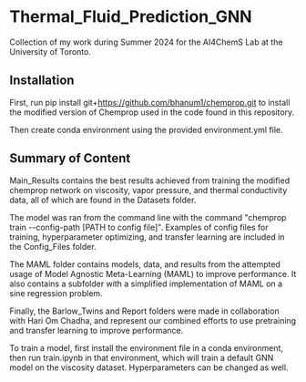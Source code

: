 # Thermal_Fluid_Prediction_GNN
Collection of my work during Summer 2024 for the AI4ChemS Lab at the University of Toronto.


## Installation
First, run pip install git+https://github.com/bhanum1/chemprop.git to install the modified version of Chemprop used in the code found in this repository.

Then create conda environment using the provided environment.yml file.

## Summary of Content

Main_Results contains the best results achieved from training the modified chemprop network on viscosity, vapor pressure, and thermal conductivity data, all of which are found in the Datasets folder.

The model was ran from the command line with the command "chemprop train --config-path [PATH to config file]". Examples of config files for training, hyperparameter optimizing, and transfer learning are included in the Config_Files folder.

The MAML folder contains models, data, and results from the attempted usage of Model Agnostic Meta-Learning (MAML) to improve performance. It also contains a subfolder with a simplified implementation of MAML on a sine regression problem.

Finally, the Barlow_Twins and Report folders were made in collaboration with Hari Om Chadha, and represent our combined efforts to use pretraining and transfer learning to improve performance.

To train a model, first install the environment file in a conda environment, then run train.ipynb in that environment, which will train a default GNN model on the viscosity dataset. Hyperparameters can be changed as well.







